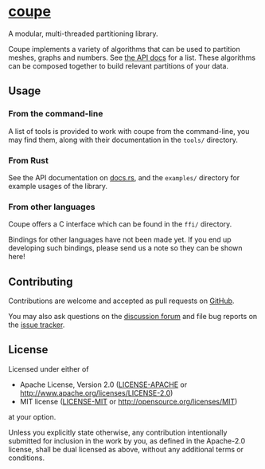 # [coupe]

A modular, multi-threaded partitioning library.

Coupe implements a variety of algorithms that can be used to partition meshes,
graphs and numbers.  See [the API docs][coupe] for a list.  These algorithms can
be composed together to build relevant partitions of your data.

## Usage

### From the command-line

A list of tools is provided to work with coupe from the command-line, you may
find them, along with their documentation in the `tools/` directory.

### From Rust

See the API documentation on [docs.rs][coupe], and the `examples/` directory for
example usages of the library.

### From other languages

Coupe offers a C interface which can be found in the `ffi/` directory.

Bindings for other languages have not been made yet.  If you end up developing
such bindings, please send us a note so they can be shown here!

## Contributing

Contributions are welcome and accepted as pull requests on [GitHub][pulls].

You may also ask questions on the [discussion forum][discussions] and file bug
reports on the [issue tracker][issues].

## License

Licensed under either of

 * Apache License, Version 2.0
   ([LICENSE-APACHE](LICENSE-APACHE) or http://www.apache.org/licenses/LICENSE-2.0)
 * MIT license
   ([LICENSE-MIT](LICENSE-MIT) or http://opensource.org/licenses/MIT)

at your option.

Unless you explicitly state otherwise, any contribution intentionally submitted
for inclusion in the work by you, as defined in the Apache-2.0 license, shall be
dual licensed as above, without any additional terms or conditions.


[67]: https://github.com/LIHPC-Computational-Geometry/coupe/pull/67
[coupe]: https://lihpc-computational-geometry.github.io/coupe
[discussions]: https://github.com/LIHPC-Computational-Geometry/coupe/discussions
[issues]: https://github.com/LIHPC-Computational-Geometry/coupe/issues
[pulls]: https://github.com/LIHPC-Computational-Geometry/coupe/pulls
